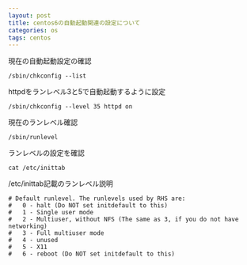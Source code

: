 ```yaml
---
layout: post
title: centos6の自動起動関連の設定について
categories: os
tags: centos
---
```


現在の自動起動設定の確認

```
/sbin/chkconfig --list
```

httpdをランレベル3と5で自動起動するように設定

```
/sbin/chkconfig --level 35 httpd on
```

現在のランレベル確認

```
/sbin/runlevel
```

ランレベルの設定を確認

```
cat /etc/inittab
```

/etc/inittab記載のランレベル説明

```
# Default runlevel. The runlevels used by RHS are:
#   0 - halt (Do NOT set initdefault to this)
#   1 - Single user mode
#   2 - Multiuser, without NFS (The same as 3, if you do not have networking)
#   3 - Full multiuser mode
#   4 - unused
#   5 - X11
#   6 - reboot (Do NOT set initdefault to this)
```

